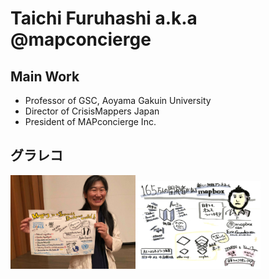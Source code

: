 # Taichi Furuhashi a.k.a @mapconcierge

## Main Work
* Professor of GSC, Aoyama Gakuin University
* Director of CrisisMappers Japan
* President of MAPconcierge Inc.

## グラレコ
<img src=https://github.com/furuhashilab/grareco/raw/master/ICC2019TOKYO/ICC2019TOKYO_AyakoKagawa.jpg width=200><img src=https://github.com/furuhashilab/grareco/raw/master/ICC2019TOKYO/ICC2019TOKYO_EricGandersenSCAN-1275.jpg width=200>
